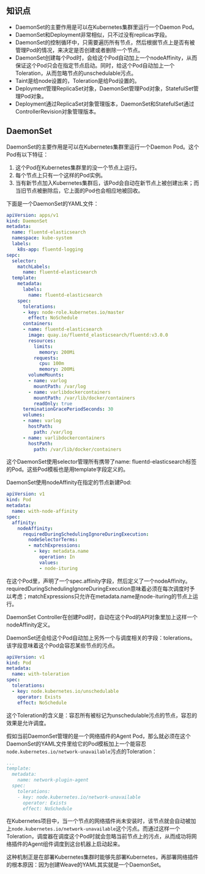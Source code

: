 ## **知识点**
- DaemonSet的主要作用是可以在Kubernetes集群里运行一个Daemon Pod。
- DaemonSet和Deployment非常相似，只不过没有replicas字段。
- DaemonSet的控制循环中，只需要遍历所有节点，然后根据节点上是否有被管理Pod的情况，来决定是否创建或者删除一个节点。
- DaemonSet创建每个Pod时，会给这个Pod自动加上一个nodeAffinity，从而保证这个Pod只会在指定节点启动。同时，给这个Pod自动加上一个Toleration，从而忽略节点的unschedulable污点。
- Taint是给node设置的，Toleration是给Pod设置的。
- Deployment管理ReplicaSet对象，DaemonSet管理Pod对象，StatefulSet管理Pod对象。
- Deployment通过ReplicaSet对象管理版本，DaemonSet和StatefulSet通过ControllerRevision对象管理版本。

## **DaemonSet**
DaemonSet的主要作用是可以在Kubernetes集群里运行一个Daemon Pod。这个Pod有以下特征：
1. 这个Pod在Kubernetes集群里的没一个节点上运行。
2. 每个节点上只有一个这样的Pod实例。
3. 当有新节点加入Kubernetes集群后，该Pod会自动在新节点上被创建出来；而当旧节点被删除后，它上面的Pod也会相应地被回收。

下面是一个DaemonSet的YAML文件：
```yaml
apiVersion: apps/v1
kind: DaemonSet
metadata:
  name: fluentd-elasticsearch
  namespace: kube-system
  labels:
    k8s-app: fluentd-logging
sepc:
  selector:
    matchLabels:
      name: fluentd-elasticsearch
  template:
    metadata:
      labels:
        name: fluentd-elasticsearch
    spec:
      tolerations:
      - key: node-role.kubernetes.io/master
        effect: NoSchedule
      containers:
      - name: fluentd-elasticsearch
        image: quay.io/fluentd_elasticsearch/fluentd:v3.0.0
        resources:
          limits:
            memory: 200Mi
          requests:
            cpu: 100m
            memory: 200Mi
        volumeMounts:
        - name: varlog
          mountPath: /var/log
        - name: varlibdockercontainers
          mountPath: /var/lib/docker/containers
          readOnly: true
      terminationGracePeriodSeconds: 30
      volumes:
      - name: varlog
        hostPath:
          path: /var/log
      - name: varlibdockercontainers
        hostPath:
          path: /var/lib/docker/containers
```
这个DaemonSet使用selector管理所有携带了name: fluentd-elasticsearch标签的Pod。这些Pod模板也是用template字段定义的。

DaemonSet使用nodeAffinity在指定的节点新建Pod:
```yaml
apiVersion: v1
kind: Pod
metadata:
  name: with-node-affinity
spec:
  affinity:
    nodeAffinity:
      requiredDuringSchedulingIgnoreDuringExecution:
        nodeSelectorTerms:
        - matchExpressions:
          - key: metadata.name
            operation: In
            values:
            - node-ituring
```
在这个Pod里，声明了一个spec.affinity字段，然后定义了一个nodeAffinity。requiredDuringSchedulingIgnoreDuringExecution意味着必须在每次调度时予以考虑；matchExpressions只允许在metadata.name是node-ituring的节点上运行。

DaemonSet Controller在创建Pod时，自动在这个Pod的API对象里加上这样一个nodeAffinity定义。

DaemonSet还会给这个Pod自动加上另外一个与调度相关的字段：tolerations。该字段意味着这个Pod会容忍某些节点的污点。

```yaml
apiVersion: v1
kind: Pod
metadata:
  name: with-toleration
spec:
  tolerations:
  - key: node.kubernetes.io/unschedulable
    operator: Exists
    effect: NoSchedule
```
这个Toleration的含义是：容忍所有被标记为unschedulable污点的节点，容忍的效果是允许调度。

假如当前DaemonSet管理的是一个网络插件的Agent Pod，那么就必须在这个DaemonSet的YAML文件里给它的Pod模板加上一个能容忍`node.kubernetes.io/network-unavailable`污点的Toleration：
```yaml
...
template:
  metadata:
    name: network-plugin-agent
  spec:
    tolerations:
    - key: node.kubernetes.io/network-unavailable
      operator: Exists
      effect: NoSchedule
```

在Kubernetes项目中，当一个节点的网络插件尚未安装时，该节点就会自动被加上`node.kubernetes.io/network-unavailable`这个污点。而通过这样一个Toleration，调度器在调度这个Pod时就会忽略当前节点上的污点，从而成功将网络插件的Agent组件调度到这台机器上启动起来。

这种机制正是在部署Kubernetes集群时能够先部署Kubernetes，再部署网络插件的根本原因：因为创建Weave的YAML其实就是一个DaemonSet。